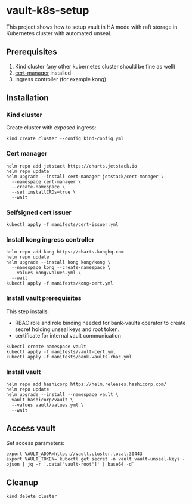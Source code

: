 # vault-k8s-setup
This project shows how to setup vault in HA mode with raft storage in Kubernetes cluster with automated unseal.

## Prerequisites

1. Kind cluster (any other kubernetes cluster should be fine as well)
2. [cert-manager](https://cert-manager.io/docs/installation/) installed
3. Ingress controller (for example kong)

## Installation

### Kind cluster

Create cluster with exposed ingress:

```shell
kind create cluster --config kind-config.yml
```

### Cert manager

```shell
helm repo add jetstack https://charts.jetstack.io
helm repo update
helm upgrade --install cert-manager jetstack/cert-manager \
  --namespace cert-manager \
  --create-namespace \
  --set installCRDs=true \
  --wait
```

### Selfsigned cert issuer

```shell
kubectl apply -f manifests/cert-issuer.yml
```

### Install kong ingress controller

```shell
helm repo add kong https://charts.konghq.com 
helm repo update
helm upgrade --install kong kong/kong \
  --namespace kong --create-namespace \
  --values kong/values.yml \
  --wait
kubectl apply -f manifests/kong-cert.yml
```

### Install vault prerequisites

This step installs:
* RBAC role and role binding needed for bank-vaults operator to create secret holding unseal keys and root token.
* certificate for internal vault communication

```shell
kubectl create namespace vault
kubectl apply -f manifests/vault-cert.yml
kubectl apply -f manifests/bank-vaults-rbac.yml
```

### Install vault

```shell
helm repo add hashicorp https://helm.releases.hashicorp.com/
helm repo update
helm upgrade --install --namespace vault \
  vault hashicorp/vault \
  --values vault/values.yml \
  --wait               
```

## Access vault
Set access parameters:
```shell
export VAULT_ADDR=https://vault.cluster.local:30443
export VAULT_TOKEN=`kubectl get secret -n vault vault-unseal-keys -ojson | jq -r '.data["vault-root"]' | base64 -d`
```

## Cleanup

```shell
kind delete cluster
```